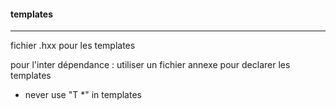 #### templates
----------------------

fichier .hxx pour les templates

pour l'inter dépendance : utiliser un fichier annexe pour declarer les templates

- never use "T *" in templates